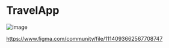 # TravelApp
![image](https://user-images.githubusercontent.com/57206636/172517286-f6fb8420-d40c-4ea8-ba69-5e94939fc26a.png)

https://www.figma.com/community/file/1114093662567708747
